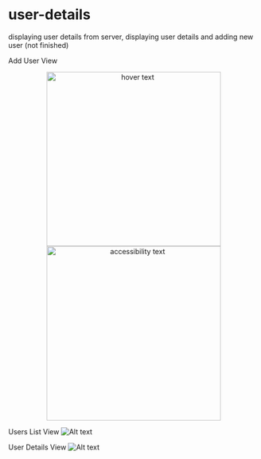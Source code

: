 # user-details
displaying user details from server, displaying user details and adding new user (not finished)


Add User View
<p align="center">
  <img src="assets/add-user.jpg" width="350" title="hover text">
  <img src="your_relative_path_here_number_2_large_name" width="350" alt="accessibility text">
</p>

Users List View
![Alt text](assets/user-list.JPG?raw=true "Title")

User Details View
![Alt text](assets/user-details.JPG?raw=true "Title")



